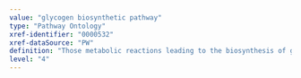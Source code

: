 ```yaml
---
value: "glycogen biosynthetic pathway"
type: "Pathway Ontology"
xref-identifier: "0000532"
xref-dataSource: "PW"
definition: "Those metabolic reactions leading to the biosynthesis of glycogen, a highly branched polysaccharide. Glycogen is the storage form of glucose in the cell; it represents an energy reserve that can be mobilized when and where there is a need for glucose."
level: "4"
---
```

